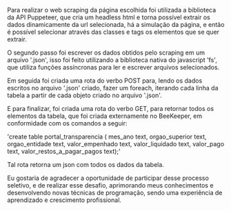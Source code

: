 Para realizar o web scraping da página escolhida foi utilizada a biblioteca da API Puppeteer, que cria um headless html e torna possível extrair os dados dinamicamente da url selecionada, há a simulação da página, e então é possível selecionar através das classes e tags os elementos que se quer extrair.

O segundo passo foi escrever os dados obtidos pelo scraping em um arquivo '.json', isso foi feito utilizando a biblioteca nativa do javascript 'fs', que utiliza funções assíncronas para ler e escrever arquivos selecionados.

Em seguida foi criada uma rota do verbo POST para, lendo os dados escritos no arquivo '.json' criado, fazer um foreach, iterando cada linha da tabela a partir de cada objeto criado no arquivo '.json'.

E para finalizar, foi criada uma rota do verbo GET, para retornar todos os elementos da tabela, que foi criada externamente no BeeKeeper, em conformidade com os comandos a seguir:

'create table portal_transparencia
(
  	mes_ano text, 
 	orgao_superior text, 
 	orgao_entidade text, 
 	valor_empenhado text, 
 	valor_liquidado text, 
 	valor_pago text,
 	valor_restos_a_pagar_pagos text);'

Tal rota retorna um json com todos os dados da tabela.

Eu gostaria de agradecer a oportunidade de participar desse processo seletivo, e de realizar esse desafio, aprimorando meus conhecimentos e desenvolvendo novas técnicas de programação, sendo uma experiência de aprendizado e crescimento profissional.
